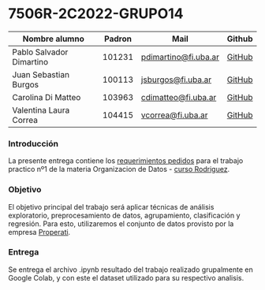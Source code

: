 # 7506R-2C2022-GRUPO14

| Nombre alumno             | Padron | Mail                      | Github                                     |              
|---------------------------|--------|---------------------------|--------------------------------------------|
| Pablo Salvador Dimartino  | 101231 | pdimartino@fi.uba.ar      | [GitHub](https://github.com/psdimartino)   |
| Juan Sebastian Burgos     | 100113 | jsburgos@fi.uba.ar        | [GitHub](https://github.com/juansburgos)   |
| Carolina Di Matteo        | 103963 | cdimatteo@fi.uba.ar       | [GitHub](https://github.com/gcc-cdimatteo) |
| Valentina Laura Correa    | 104415 | vcorrea@fi.uba.ar         | [GitHub](https://github.com/valencorrea)   |


### Introducción
La presente entrega contiene los [requerimientos pedidos](https://drive.google.com/file/d/15i4-ayIJRxrS68wtaKm0VeOSsMs5Lw7Q/view?usp=sharing) para el trabajo practico nº1 de la materia Organizacion de Datos - [curso Rodriguez](https://datos7506-fiuba.github.io/).

### Objetivo
El objetivo principal del trabajo será aplicar técnicas de análisis exploratorio, preprocesamiento de datos, agrupamiento, clasificación y regresión. Para esto, utilizaremos el conjunto de datos provisto por la empresa [Properati](https://www.properati.com.ar/).

### Entrega
Se entrega el archivo .ipynb resultado del trabajo realizado grupalmente en Google Colab, y con este el dataset utilizado para su respectivo analisis.

